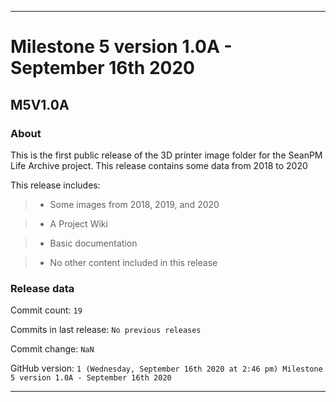 
***

# Milestone 5 version 1.0A - September 16th 2020

## M5V1.0A

### About

This is the first public release of the 3D printer image folder for the SeanPM Life Archive project. This release contains some data from 2018 to 2020

This release includes:

> * Some images from 2018, 2019, and 2020

> * A Project Wiki

> * Basic documentation

> * No other content included in this release

### Release data

Commit count: `19`

Commits in last release: `No previous releases`

Commit change: `NaN`

GitHub version: `1 (Wednesday, September 16th 2020 at 2:46 pm) Milestone 5 version 1.0A - September 16th 2020`

***
